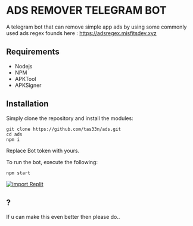 # ADS REMOVER TELEGRAM BOT

A telegram bot that can remove simple app ads by using some commonly used ads regex founds here : https://adsregex.misfitsdev.xyz

## Requirements

- Nodejs
- NPM
- APKTool
- APKSigner


## Installation

Simply clone the repository and install the modules: 

```
git clone https://github.com/tas33n/ads.git
cd ads
npm i
```
Replace Bot token with yours.

To run the bot, execute the following:

```
npm start
```

<a href="https://replit.com/github/import/{REPLIT_IMPORT_URL}">
  <img src="https://replit.com/badge/github/{tas33n}/{ads}" alt="import Replit" />
</a>


## ?

If u can make this even better then please do..
